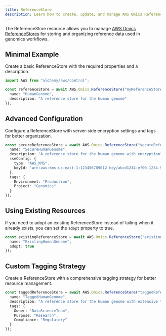 ```yaml
---
title: ReferenceStore
description: Learn how to create, update, and manage AWS Omics ReferenceStores using Alchemy Cloud Control.
---
```


The ReferenceStore resource allows you to manage [AWS Omics ReferenceStores](https://docs.aws.amazon.com/omics/latest/userguide/) for storing and organizing reference data used in genomics workflows.

## Minimal Example

Create a basic ReferenceStore with the required properties and a description.

```ts
import AWS from "alchemy/aws/control";

const referenceStore = await AWS.Omics.ReferenceStore("myReferenceStore", {
  name: "HumanGenome",
  description: "A reference store for the human genome"
});
```

## Advanced Configuration

Configure a ReferenceStore with server-side encryption settings and tags for better organization.

```ts
const secureReferenceStore = await AWS.Omics.ReferenceStore("secureReferenceStore", {
  name: "SecureHumanGenome",
  description: "A reference store for the human genome with encryption",
  sseConfig: {
    type: "AWS_KMS",
    keyId: "arn:aws:kms:us-east-1:123456789012:key/abcd1234-ef00-1234-5678-9abcdef01234"
  },
  tags: {
    Environment: "Production",
    Project: "Genomics"
  }
});
```

## Using Existing Resources

If you need to adopt an existing ReferenceStore instead of failing when it already exists, you can set the `adopt` property to true.

```ts
const existingReferenceStore = await AWS.Omics.ReferenceStore("existingReferenceStore", {
  name: "ExistingHumanGenome",
  adopt: true
});
```

## Custom Tagging Strategy

Create a ReferenceStore with a comprehensive tagging strategy for better resource management.

```ts
const taggedReferenceStore = await AWS.Omics.ReferenceStore("taggedReferenceStore", {
  name: "TaggedHumanGenome",
  description: "A reference store for the human genome with extensive tagging",
  tags: {
    Owner: "DataScienceTeam",
    Purpose: "Research",
    Compliance: "Regulatory"
  }
});
```